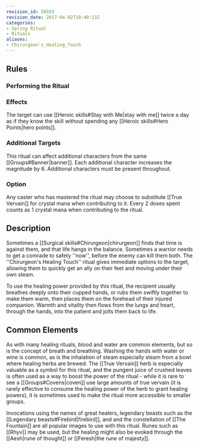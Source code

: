 ```yaml
---
revision_id: 50593
revision_date: 2017-04-02T10:40:13Z
categories:
- Spring Ritual
- Rituals
aliases:
- Chirurgeon's_Healing_Touch
---
```


## Rules

### Performing the Ritual
 

 

### Effects

The target can use [[Heroic skills#Stay with Me|stay with me]] twice a day as if they know the skill without spending any [[Heroic skills#Hero Points|hero points]]. 



### Additional Targets
This ritual can affect additional characters from the same [[Groups#Banner|banner]]. Each additional character increases the magnitude by 6. Additional characters must be present throughout.

### Option
Any caster who has mastered the ritual may choose to substitute [[True Vervain]] for crystal mana when contributing to it. Every 2 doses spent counts as 1 crystal mana when contributing to the ritual.

## Description

Sometimes a [[Surgical skills#Chirurgeon|chirurgeon]] finds that time is against them, and that life hangs in the balance. Sometimes a warrior needs to get a comrade to safety ''now'', before the enemy can kill them both. The ''Chirurgeon's Healing Touch'' ritual gives immediate options to the target, allowing them to quickly get an ally on their feet and moving under their own steam.

To use the healing power provided by this ritual, the recipient usually breathes deeply onto their cupped hands, or rubs them swiftly together to make them warm, then places them on the forehead of their injured companion. Warmth and vitality then flows from the lungs and heart, through the hands, into the patient and jolts them back to life.

## Common Elements
As with many healing rituals, blood and water are common elements, but so is the concept of breath and breathing. Washing the hands with water or wine is common, as is the inhalation of steam especially steam from a bowl where healing herbs are brewed. The [[True Vervain]] herb is especially valuable as a symbol for this ritual, and the pungent juice of crushed leaves is often used as a way to boost the power of the ritual - while it is rare to see a [[Groups#Covens|coven]] use large amounts of true vervain (it is rarely effective to consume the healing power of the herb to grant healing powers), it is sometimes used to make the ritual more accessible to smaller groups. 

Invocations using the names of great healers, legendary beasts such as the [[Legendary beasts#Firebird|firebird]], and and the constellation of [[The Fountain]] are all popular images to use with this ritual. Runes such as [[Rhyv]] may be used, but the healing might also be evoked through the [[Aesh|rune of thought]] or [[Feresh|the rune of majesty]]. 



